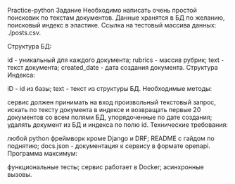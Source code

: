 Practice-python
Задание
Необходимо написать очень простой поисковик по текстам документов. Данные хранятся в БД по желанию, поисковый индекс в эластике. Ссылка на тестовый массива данных: ./posts.csv.

Структура БД:

id - уникальный для каждого документа;
rubrics - массив рубрик;
text - текст документа;
created_date - дата создания документа.
Структура Индекса:

iD - id из базы;
text - текст из структуры БД.
Необходимые методы:

сервис должен принимать на вход произвольный текстовый запрос, искать по тексту документа в индексе и возвращать первые 20 документов со всем полями БД, упорядоченные по дате создания;
удалять документ из БД и индекса по полю id.
Технические требования:

любой python фреймворк кроме Django и DRF;
README с гайдом по поднятию;
docs.json - документация к сервису в формате openapi.
Программа максимум:

функциональные тесты;
сервис работает в Docker;
асинхронные вызовы.                  
